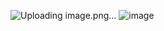 ![Uploading image.png…]()
![image](https://github.com/user-attachments/assets/d6e1ddac-83bc-4d3b-9172-6684a6ebdf9e)
